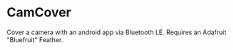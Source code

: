 # CamCover
Cover a camera with an android app via Bluetooth LE. Requires an Adafruit "Bluefruit" Feather.

